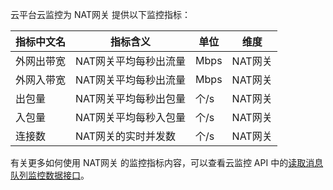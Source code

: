 云平台云监控为 NAT网关 提供以下监控指标：

| 指标中文名 | 指标含义         | 单位   | 维度    |
| ----- | ------------ | ---- | ----- |
| 外网出带宽 | NAT网关平均每秒出流量 | Mbps | NAT网关 |
| 外网入带宽 | NAT网关平均每秒出流量 | Mbps | NAT网关 |
| 出包量   | NAT网关平均每秒出包量 | 个/s  | NAT网关 |
| 入包量   | NAT网关平均每秒入包量 | 个/s  | NAT网关 |
| 连接数   | NAT网关的实时并发数  | 个/s  | NAT网关 |

有关更多如何使用 NAT网关 的监控指标内容，可以查看云监控 API 中的[读取消息队列监控数据接口](http://tce.fsphere.cn/document/product/248/11013)。